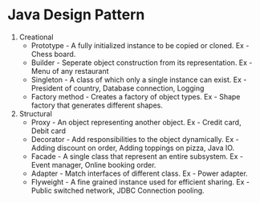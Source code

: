 # Java Design Pattern


1. Creational
   * Prototype - A fully initialized instance to be copied or cloned.
     Ex - Chess board.
   * Builder - Seperate object construction from its representation.
     Ex - Menu of any restaurant
   * Singleton - A class of which only a single instance can exist.
     Ex - President of country, Database connection, Logging
   * Factory method - Creates a factory of object types.
     Ex - Shape factory that generates different shapes.
2. Structural
   * Proxy - An object representing another object.
     Ex - Credit card, Debit card
   * Decorator - Add responsibilities to the object dynamically.
     Ex - Adding discount on order, Adding toppings on pizza, Java IO.
   * Facade - A single class that represent an entire subsystem.
     Ex - Event manager, Online booking order.
   * Adapter - Match interfaces of different class.
     Ex - Power adapter.
   * Flyweight - A fine grained instance used for efficient sharing.
     Ex - Public switched network, JDBC Connection pooling.
